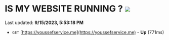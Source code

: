 # IS MY WEBSITE RUNNING ? [![](https://img.shields.io/static/v1?label=Sponsor&message=%E2%9D%A4&logo=GitHub&color=%23fe8e86)](https://github.com/sponsors/<username>)

Last updated: **9/15/2023, 5:53:18 PM**

- `GET` [https://youssefservice.me](https://youssefservice.me) - **Up** (771ms)

